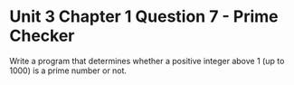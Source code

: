 # Unit 3 Chapter 1 Question 7 - Prime Checker

Write a program that determines whether a positive integer above 1 (up to 1000) is a prime number or not.